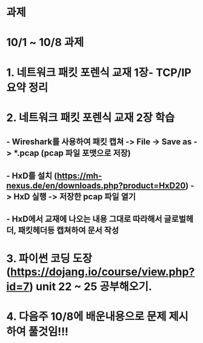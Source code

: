 # 과제


# 10/1 ~ 10/8 과제

# 1. 네트워크 패킷 포렌식 교재 1장- TCP/IP 요약 정리
# 2. 네트워크 패킷 포렌식 교재 2장 학습
##  - Wireshark를 사용하여 패킷 캡쳐 -> File -> Save as -> *.pcap (pcap 파일 포맷으로 저장)
##  - HxD를 설치 (https://mh-nexus.de/en/downloads.php?product=HxD20) -> HxD 실행 -> 저장한 pcap 파일 열기
##  - HxD에서 교재에 나오는 내용 그대로 따라해서 글로벌헤더, 패킷헤더등 캡쳐하여 문서 작성
# 3. 파이썬 코딩 도장 (https://dojang.io/course/view.php?id=7) unit 22 ~ 25 공부해오기.
# 4. 다음주 10/8에 배운내용으로 문제 제시하여 풀것임!!!
